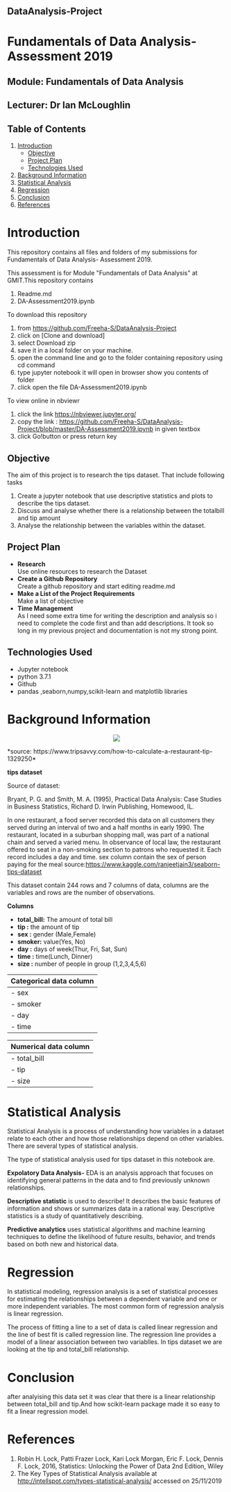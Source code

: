 ## DataAnalysis-Project

# Fundamentals of Data Analysis- Assessment 2019

## Module: Fundamentals of Data Analysis

## Lecturer: Dr Ian McLoughlin

## Table of Contents <a name="Table"></a>
1. [Introduction](#introduction)
   - [Objective](#objective)
   - [Project Plan](#project_plan)
   - [Technologies Used](#technology)
2. [Background Information](#background)
3. [Statistical Analysis](#statistics)
4. [Regression](#regression)
5. [Conclusion](#conclusion)
6. [References](#Reference)

# Introduction <a name="introduction"></a>
This repository contains all files and folders of my submissions for Fundamentals of Data Analysis- Assessment 2019.

This assessment is for Module "Fundamentals of Data Analysis" at GMIT.This repository contains
 
 1. Readme.md
 2. DA-Assessment2019.ipynb
  
To download this repository 
1. from https://github.com/Freeha-S/DataAnalysis-Project 
2. click on [Clone and download]
3. select Download zip
4. save it in a local folder on your machine.
5. open the command line and go to the folder containing repository using cd command
6. type jupyter notebook it will open in browser  show you contents of folder
7. click open the file DA-Assessment2019.ipynb

To view online in nbviewr
1. click the link https://nbviewer.jupyter.org/
2. copy the link : https://github.com/Freeha-S/DataAnalysis-Project/blob/master/DA-Assessment2019.ipynb in given textbox
3. click Go!button or press return key

## Objective<a name="objective"></a>
The aim of this project is to research the tips dataset. That include following tasks

1. Create a jupyter notebook that use descriptive statistics and plots to describe the tips dataset.
2. Discuss and analyse whether there is a relationship between the totalbill and tip amount
3. Analyse the relationship between the variables within the dataset.


## Project Plan <a name="plan"></a>
- **Research**<br>
   Use online resources to research the Dataset 
- **Create a Github Repository**<br>
   Create a github repository and start editing readme.md
- **Make a List of the Project Requirements**<br>
   Make a list of objective
- **Time Management**<br>
   As I need some extra time for writing the description and analysis so i need to complete the code first and than add descriptions. It took so long in my previous project and documentation is not my strong point.

## Technologies Used <a name="technology"></a>
- Jupyter notebook
- python 3.7.1
- Github
- pandas ,seaborn,numpy,scikit-learn and matplotlib libraries

# Background Information <a name="background"></a>
<p align="center"><img src="images/tips.jpg"> </p>
*source: https://www.tripsavvy.com/how-to-calculate-a-restaurant-tip-1329250*

**tips dataset**

Source of dataset: 

Bryant, P. G. and Smith, M. A. (1995), Practical Data Analysis: Case Studies in Business Statistics, Richard D. Irwin Publishing, Homewood, IL.

In one restaurant, a food server recorded this data on all customers they served during an interval of two and a half months in early 1990. The restaurant, located in a suburban shopping mall, was part of a national chain and served a varied menu. In observance of local law, the restaurant offered to seat in a non-smoking section to patrons who requested it. Each record includes a day and time. sex column contain the sex of person paying for the meal source:https://www.kaggle.com/ranjeetjain3/seaborn-tips-dataset

This dataset contain 244 rows and 7 columns of data, columns are the variables and rows are the number of observations.

__Columns__
 - **total_bill:** The amount of total bill
 - **tip :** the amount of tip 
 - **sex :** gender (Male,Female)
 - **smoker:** value(Yes, No)
 - **day :** days of week(Thur, Fri, Sat, Sun)
 - **time :** time(Lunch, Dinner)
 - **size :** number of people in group (1,2,3,4,5,6)
 
| Categorical data column|
| ------------- |
| - sex         |
| - smoker|
| - day|
| - time |

| Numerical data column|
|------------- |
| - total_bill |
| - tip        |
| - size |
 

# Statistical Analysis <a name="statistics"></a>
Statistical Analysis is a process of understanding how variables in a dataset relate to each other and how those relationships depend on other variables. There are several types of statistical analysis.

The type of statistical analysis used for tips dataset in this notebook are.

**Expolatory Data Analysis-** EDA is an analysis approach that focuses on identifying general patterns in the data and to find previously unknown relationships.

**Descriptive statistic** is used to describe! It describes the basic features of information and shows or summarizes data in a rational way. Descriptive statistics is a study of quantitatively describing.

**Predictive analytics** uses statistical algorithms and machine learning techniques to define the likelihood of future results, behavior, and trends based on both new and historical data.

# Regression <a name="regression"></a>
In statistical modeling, regression analysis is a set of statistical processes for estimating the relationships between a dependent variable and one or more independent variables. The most common form of regression analysis is linear regression.

The process of fitting a line to a set of data is called linear regression and the line of best fit is called regression line. The regression line provides a model of a linear association between two variablles. In tips dataset we are looking at the tip and total_bill relationship.

# Conclusion <a name="conclusion"></a>
after analyising this data set it was clear that there is a linear relationship between total_bill and tip.And how scikit-learn package made it so easy to fit a linear regression model.


# References <a name="References"></a>
1. Robin H. Lock, Patti Frazer Lock, Kari Lock Morgan, Eric F. Lock, Dennis F. Lock, 2016, Statistics: Unlocking the Power of Data
2nd Edition, Wiley
2. The Key Types of Statistical Analysis available at http://intellspot.com/types-statistical-analysis/ accessed on 25/11/2019